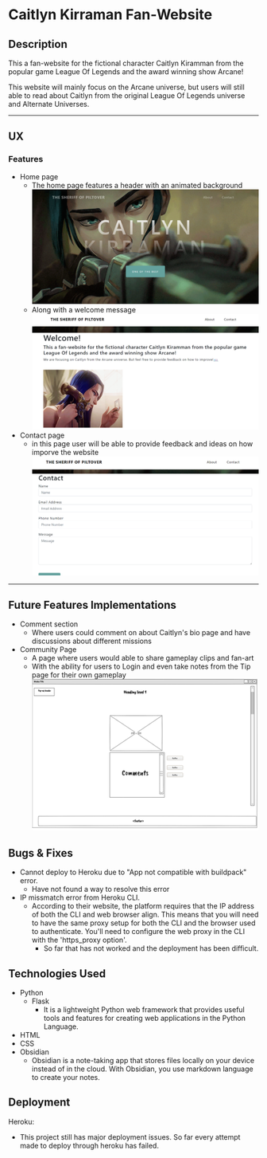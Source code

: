 # Caitlyn Kirraman Fan-Website

## Description

This a fan-website for the fictional character Caitlyn Kiramman from the popular game League Of Legends and the award winning show Arcane!

This website will mainly focus on the Arcane universe, but users will still able to read about Caitlyn from the original League Of Legends universe and Alternate Universes.
<hr>

## UX

### Features

- Home page
  - The home page features a header with an animated background
  ![](imgs/Screenshot_20221119_112809.png)
  - Along with a welcome message
    ![](imgs/Screenshot_20221119_112901.png)
- Contact page
  - in this page user will be able to provide feedback and ideas on how imporve the website
    ![screenshot](imgs/Screenshot_20221119_112338.png)  

<hr>

## Future Features Implementations

- Comment section
  - Where users could comment on about Caitlyn's bio page and have discussions about different missions
- Community Page
  - A page where users would able to share gameplay clips and fan-art
  - With the ability for users to Login and even take notes from the Tip page for their own gameplay 
![](imgs/discussion_board.png) 

## Bugs & Fixes

- Cannot deploy to Heroku due to "App not compatible with buildpack" error.
  - Have not found a way to resolve this error
- IP missmatch error from Heroku CLI.
  - According to their website, the platform requires that the IP address of both the CLI and web browser align. This means that you will need to have the same proxy setup for both the CLI and the browser used to authenticate. You'll need to configure the web proxy in the CLI with the 'https_proxy option'.
    - So far that has not worked and the deployment has been difficult.

## Technologies Used

- Python
  - Flask
    - It is a lightweight Python web framework that provides useful tools and features for creating web applications in the Python Language.
- HTML
- CSS
- Obsidian
  - Obsidian is a note-taking app that stores files locally on your device instead of in the cloud. With Obsidian, you use markdown language to create your notes.

## Deployment

Heroku:

- This project still has major deployment issues. So far every attempt made to deploy through heroku has failed.
